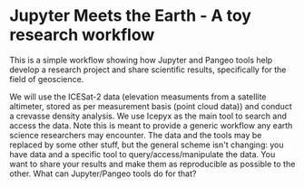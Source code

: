 # Jupyter Meets the Earth - A toy research workflow

This is a simple workflow showing how Jupyter and Pangeo tools help develop a research project and share scientific results, specifically for the field of geoscience. 

We will use the ICESat-2 data (elevation measuments from a satellite altimeter, stored as per measurement basis (point cloud data)) and conduct a crevasse density analysis. We use Icepyx as the main tool to search and access the data. Note this is meant to provide a generic workflow any earth science researchers may encounter. The data and the tools may be replaced by some other stuff, but the general scheme isn't changing: you have data and a specific tool to query/access/manipulate the data. You want to share your results and make them as reproducible as possible to the other. What can Jupyter/Pangeo tools do for that?